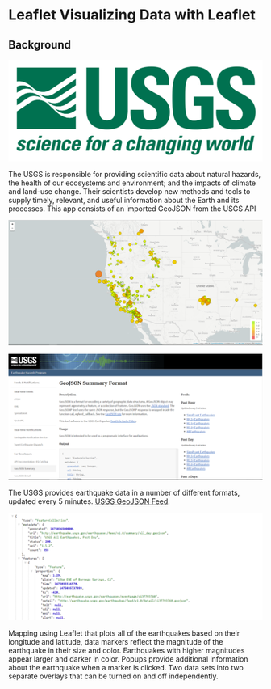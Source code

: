 # Leaflet Visualizing Data with Leaflet

## Background

![1-Logo](Images/1-Logo.png)

The USGS is responsible for providing scientific data about natural hazards, the health of our ecosystems and environment; and the impacts of climate and land-use change. Their scientists develop new methods and tools to supply timely, relevant, and useful information about the Earth and its processes. 
This app consists of an imported GeoJSON from the USGS API

![2-BasicMap](Images/2-BasicMap.png)

![3-Data](Images/3-Data.png)

The USGS provides earthquake data in a number of different formats, updated every 5 minutes. [USGS GeoJSON Feed](http://earthquake.usgs.gov/earthquakes/feed/v1.0/geojson.php).

   ![4-JSON](Images/4-JSON.png)

Mapping using Leaflet that plots all of the earthquakes based on their longitude and latitude, data markers reflect the magnitude of the earthquake in their size and color. Earthquakes with higher magnitudes appear larger and darker in color. Popups provide additional information about the earthquake when a marker is clicked.
Two data sets into two separate overlays that can be turned on and off independently.

